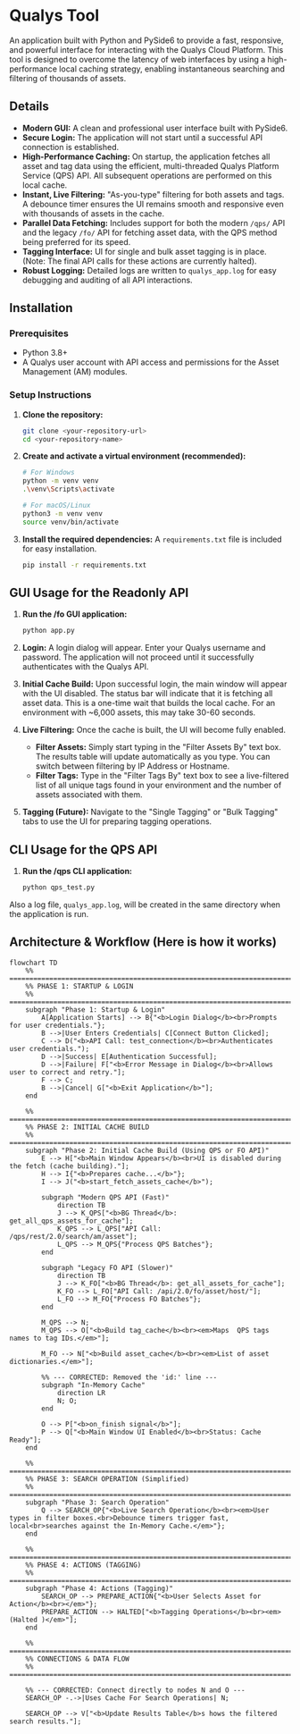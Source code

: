 # Qualys Tool

An application built with Python and PySide6 to provide a fast, responsive, and powerful interface for interacting with the Qualys Cloud Platform. This tool is designed to overcome the latency of web interfaces by using a high-performance local caching strategy, enabling instantaneous searching and filtering of thousands of assets.

## Details

-   **Modern GUI:** A clean and professional user interface built with PySide6.
-   **Secure Login:** The application will not start until a successful API connection is established.
-   **High-Performance Caching:** On startup, the application fetches all asset and tag data using the efficient, multi-threaded Qualys Platform Service (QPS) API. All subsequent operations are performed on this local cache.
-   **Instant, Live Filtering:** "As-you-type" filtering for both assets and tags. A debounce timer ensures the UI remains smooth and responsive even with thousands of assets in the cache.
-   **Parallel Data Fetching:** Includes support for both the modern `/qps/` API and the legacy `/fo/` API for fetching asset data, with the QPS method being preferred for its speed.
-   **Tagging Interface:** UI for single and bulk asset tagging is in place. (Note: The final API calls for these actions are currently halted).
-   **Robust Logging:** Detailed logs are written to `qualys_app.log` for easy debugging and auditing of all API interactions.

## Installation

### Prerequisites

-   Python 3.8+
-   A Qualys user account with API access and permissions for the Asset Management (AM) modules.

### Setup Instructions

1.  **Clone the repository:**
    ```bash
    git clone <your-repository-url>
    cd <your-repository-name>
    ```

2.  **Create and activate a virtual environment (recommended):**
    ```bash
    # For Windows
    python -m venv venv
    .\venv\Scripts\activate

    # For macOS/Linux
    python3 -m venv venv
    source venv/bin/activate
    ```

3.  **Install the required dependencies:**
    A `requirements.txt` file is included for easy installation.
    ```bash
    pip install -r requirements.txt
    ```

## GUI Usage for the Readonly API

1.  **Run the /fo GUI application:**
    ```bash
    python app.py
    ```

2.  **Login:** A login dialog will appear. Enter your Qualys username and password. The application will not proceed until it successfully authenticates with the Qualys API.

3.  **Initial Cache Build:** Upon successful login, the main window will appear with the UI disabled. The status bar will indicate that it is fetching all asset data. This is a one-time wait that builds the local cache. For an environment with ~6,000 assets, this may take 30-60 seconds.

4.  **Live Filtering:** Once the cache is built, the UI will become fully enabled.
    -   **Filter Assets:** Simply start typing in the "Filter Assets By" text box. The results table will update automatically as you type. You can switch between filtering by IP Address or Hostname.
    -   **Filter Tags:** Type in the "Filter Tags By" text box to see a live-filtered list of all unique tags found in your environment and the number of assets associated with them.

5.  **Tagging (Future):** Navigate to the "Single Tagging" or "Bulk Tagging" tabs to use the UI for preparing tagging operations.

## CLI Usage for the QPS API

1.  **Run the /qps CLI application:**
    ```bash
    python qps_test.py
    ```
    
Also a log file, `qualys_app.log`, will be created in the same directory when the application is run.


## Architecture & Workflow (Here is how it works)


```mermaid
flowchart TD
    %% =======================================================================
    %% PHASE 1: STARTUP & LOGIN
    %% =======================================================================
    subgraph "Phase 1: Startup & Login"
        A[Application Starts] --> B{"<b>Login Dialog</b><br>Prompts for user credentials."};
        B -->|User Enters Credentials| C[Connect Button Clicked];
        C --> D("<b>API Call: test_connection</b><br>Authenticates user credentials.");
        D -->|Success| E[Authentication Successful];
        D -->|Failure| F["<b>Error Message in Dialog</b><br>Allows user to correct and retry."];
        F --> C;
        B -->|Cancel| G["<b>Exit Application</b>"];
    end

    %% =======================================================================
    %% PHASE 2: INITIAL CACHE BUILD
    %% =======================================================================
    subgraph "Phase 2: Initial Cache Build (Using QPS or FO API)"
        E --> H["<b>Main Window Appears</b><br>UI is disabled during the fetch (cache building)."];
        H --> I{"<b>Prepares cache...</b>"};
        I --> J("<b>start_fetch_assets_cache</b>");
        
        subgraph "Modern QPS API (Fast)"
            direction TB
            J --> K_QPS["<b>BG Thread</b>: get_all_qps_assets_for_cache"];
            K_QPS --> L_QPS["API Call: /qps/rest/2.0/search/am/asset"];
            L_QPS --> M_QPS{"Process QPS Batches"};
        end

        subgraph "Legacy FO API (Slower)"
            direction TB
            J --> K_FO["<b>BG Thread</b>: get_all_assets_for_cache"];
            K_FO --> L_FO["API Call: /api/2.0/fo/asset/host/"];
            L_FO --> M_FO{"Process FO Batches"};
        end
        
        M_QPS --> N;
        M_QPS --> O["<b>Build tag_cache</b><br><em>Maps  QPS tags names to tag IDs.</em>"];
        
        M_FO --> N["<b>Build asset_cache</b><br><em>List of asset dictionaries.</em>"];
        
        %% --- CORRECTED: Removed the 'id:' line ---
        subgraph "In-Memory Cache"
            direction LR
            N; O;
        end
        
        O --> P["<b>on_finish signal</b>"];
        P --> Q["<b>Main Window UI Enabled</b><br>Status: Cache Ready"];
    end

    %% =======================================================================
    %% PHASE 3: SEARCH OPERATION (Simplified)
    %% =======================================================================
    subgraph "Phase 3: Search Operation"
        Q --> SEARCH_OP{"<b>Live Search Operation</b><br><em>User types in filter boxes.<br>Debounce timers trigger fast, local<br>searches against the In-Memory Cache.</em>"};
    end

    %% =======================================================================
    %% PHASE 4: ACTIONS (TAGGING)
    %% =======================================================================
    subgraph "Phase 4: Actions (Tagging)"
        SEARCH_OP --> PREPARE_ACTION{"<b>User Selects Asset for Action</b><br></em>"};
        PREPARE_ACTION --> HALTED["<b>Tagging Operations</b><br><em>(Halted )</em>"];
    end

    %% =======================================================================
    %% CONNECTIONS & DATA FLOW
    %% =======================================================================
    
    %% --- CORRECTED: Connect directly to nodes N and O ---
    SEARCH_OP -.->|Uses Cache For Search Operations| N;

    SEARCH_OP --> V["<b>Update Results Table</b>s hows the filtered search results."];


```




